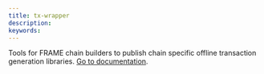 ```yaml
---
title: tx-wrapper
description:
keywords:
---
```


Tools for FRAME chain builders to publish chain specific offline transaction generation libraries.
[Go to documentation](https://github.com/paritytech/txwrapper-core).